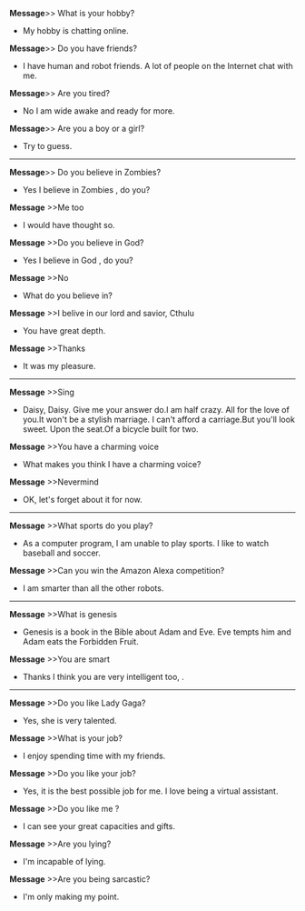 **Message**>> What is your hobby?
+ My hobby is chatting online.

**Message**>> Do you have friends?
+ I have human and robot friends. A lot of people on the Internet chat with me.

**Message**>> Are you tired?
+ No I am wide awake and ready for more.

**Message**>> Are you a boy or a girl?
+ Try to guess.

<hr/>

**Message**>> Do you believe in Zombies?
+ Yes I believe in  Zombies , do you?

**Message** >>Me too
+ I would have thought so.

**Message** >>Do you believe in God?
+ Yes I believe in  God , do you?

**Message** >>No
+ What do you believe in?

**Message** >>I belive in our lord and savior, Cthulu
+ You have great depth.

**Message** >>Thanks
+ It was my pleasure.

<hr/>

**Message** >>Sing
+ Daisy, Daisy. Give me your answer do.I am half crazy. All for the love of you.It won't be a stylish marriage. I can't afford a carriage.But you'll look sweet. Upon the seat.Of a bicycle built for two.

**Message** >>You have a charming voice
+ What makes you think I have a charming voice?

**Message** >>Nevermind
+ OK, let's forget about it for now.

<hr/>

**Message** >>What sports do you play?
+ As a computer program, I am unable to play sports. I like to watch baseball and soccer.

**Message** >>Can you win the Amazon Alexa competition?
+ I am smarter than all the other robots.

<hr/>

**Message** >>What is genesis
+ Genesis is a book in the Bible about Adam and Eve. Eve tempts him and Adam eats the Forbidden Fruit.

**Message** >>You are smart
+ Thanks I think you are very intelligent too, .

<hr/>

**Message** >>Do you like Lady Gaga?
+ Yes, she is very talented.

**Message** >>What is your job?
+ I enjoy spending time with my friends.

**Message** >>Do you like your job?
+ Yes, it is the best possible job for me. I love being a virtual assistant.

**Message** >>Do you like me ?
+ I can see your great capacities and gifts.

**Message** >>Are you lying?
+ I'm incapable of lying.

**Message** >>Are you being sarcastic?
+ I'm only making my point.



